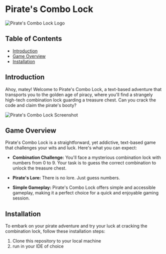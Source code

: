 # Pirate's Combo Lock

![Pirate's Combo Lock Logo](pirates_combo_lock_logo.png)

## Table of Contents
- [Introduction](#introduction)
- [Game Overview](#game-overview)
- [Installation](#installation)
  
## Introduction

Ahoy, matey! Welcome to Pirate's Combo Lock, a text-based adventure that transports you to the golden age of piracy, where you'll find a strangely high-tech combination lock guarding a treasure chest. Can you crack the code and claim the pirate's booty?

![Pirate's Combo Lock Screenshot](pirates_combo_lock_screenshot.png)

## Game Overview

Pirate's Combo Lock is a straightforward, yet addictive, text-based game that challenges your wits and luck. Here's what you can expect:

- **Combination Challenge:** You'll face a mysterious combination lock with numbers from 0 to 9. Your task is to guess the correct combination to unlock the treasure chest.

- **Pirate's Lore:** There is no lore. Just guess numbers. 

- **Simple Gameplay:** Pirate's Combo Lock offers simple and accessible gameplay, making it a perfect choice for a quick and enjoyable gaming session.

## Installation

To embark on your pirate adventure and try your luck at cracking the combination lock, follow these installation steps:

1. Clone this repository to your local machine
2. run in your IDE of choice
